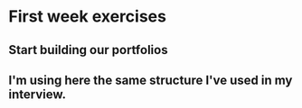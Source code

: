 <h1>First week exercises

<h2>Start building our portfolios

<h2> I'm using here the same structure I've used in my interview.
